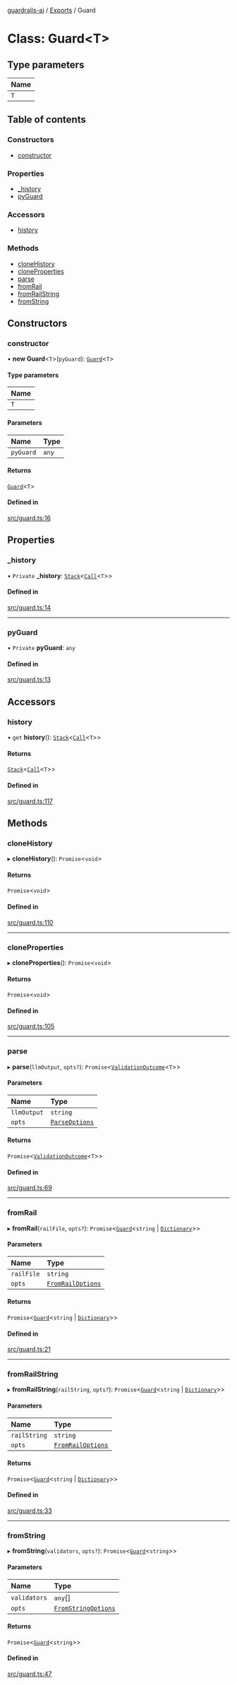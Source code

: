 [guardrails-ai](../README.md) / [Exports](../modules.md) / Guard

# Class: Guard\<T\>

## Type parameters

| Name |
| :------ |
| `T` |

## Table of contents

### Constructors

- [constructor](Guard.md#constructor)

### Properties

- [\_history](Guard.md#_history)
- [pyGuard](Guard.md#pyguard)

### Accessors

- [history](Guard.md#history)

### Methods

- [cloneHistory](Guard.md#clonehistory)
- [cloneProperties](Guard.md#cloneproperties)
- [parse](Guard.md#parse)
- [fromRail](Guard.md#fromrail)
- [fromRailString](Guard.md#fromrailstring)
- [fromString](Guard.md#fromstring)

## Constructors

### constructor

• **new Guard**\<`T`\>(`pyGuard`): [`Guard`](Guard.md)\<`T`\>

#### Type parameters

| Name |
| :------ |
| `T` |

#### Parameters

| Name | Type |
| :------ | :------ |
| `pyGuard` | `any` |

#### Returns

[`Guard`](Guard.md)\<`T`\>

#### Defined in

[src/guard.ts:16](https://github.com/guardrails-ai/guardrails-js/blob/d37ad09/src/guard.ts#L16)

## Properties

### \_history

• `Private` **\_history**: [`Stack`](Structs.Stack.md)\<[`Call`](History.Call.md)\<`T`\>\>

#### Defined in

[src/guard.ts:14](https://github.com/guardrails-ai/guardrails-js/blob/d37ad09/src/guard.ts#L14)

___

### pyGuard

• `Private` **pyGuard**: `any`

#### Defined in

[src/guard.ts:13](https://github.com/guardrails-ai/guardrails-js/blob/d37ad09/src/guard.ts#L13)

## Accessors

### history

• `get` **history**(): [`Stack`](Structs.Stack.md)\<[`Call`](History.Call.md)\<`T`\>\>

#### Returns

[`Stack`](Structs.Stack.md)\<[`Call`](History.Call.md)\<`T`\>\>

#### Defined in

[src/guard.ts:117](https://github.com/guardrails-ai/guardrails-js/blob/d37ad09/src/guard.ts#L117)

## Methods

### cloneHistory

▸ **cloneHistory**(): `Promise`\<`void`\>

#### Returns

`Promise`\<`void`\>

#### Defined in

[src/guard.ts:110](https://github.com/guardrails-ai/guardrails-js/blob/d37ad09/src/guard.ts#L110)

___

### cloneProperties

▸ **cloneProperties**(): `Promise`\<`void`\>

#### Returns

`Promise`\<`void`\>

#### Defined in

[src/guard.ts:105](https://github.com/guardrails-ai/guardrails-js/blob/d37ad09/src/guard.ts#L105)

___

### parse

▸ **parse**(`llmOutput`, `opts?`): `Promise`\<[`ValidationOutcome`](Outputs.ValidationOutcome.md)\<`T`\>\>

#### Parameters

| Name | Type |
| :------ | :------ |
| `llmOutput` | `string` |
| `opts` | [`ParseOptions`](../modules/Types.md#parseoptions) |

#### Returns

`Promise`\<[`ValidationOutcome`](Outputs.ValidationOutcome.md)\<`T`\>\>

#### Defined in

[src/guard.ts:69](https://github.com/guardrails-ai/guardrails-js/blob/d37ad09/src/guard.ts#L69)

___

### fromRail

▸ **fromRail**(`railFile`, `opts?`): `Promise`\<[`Guard`](Guard.md)\<`string` \| [`Dictionary`](../modules/Types.md#dictionary)\>\>

#### Parameters

| Name | Type |
| :------ | :------ |
| `railFile` | `string` |
| `opts` | [`FromRailOptions`](../modules/Types.md#fromrailoptions) |

#### Returns

`Promise`\<[`Guard`](Guard.md)\<`string` \| [`Dictionary`](../modules/Types.md#dictionary)\>\>

#### Defined in

[src/guard.ts:21](https://github.com/guardrails-ai/guardrails-js/blob/d37ad09/src/guard.ts#L21)

___

### fromRailString

▸ **fromRailString**(`railString`, `opts?`): `Promise`\<[`Guard`](Guard.md)\<`string` \| [`Dictionary`](../modules/Types.md#dictionary)\>\>

#### Parameters

| Name | Type |
| :------ | :------ |
| `railString` | `string` |
| `opts` | [`FromRailOptions`](../modules/Types.md#fromrailoptions) |

#### Returns

`Promise`\<[`Guard`](Guard.md)\<`string` \| [`Dictionary`](../modules/Types.md#dictionary)\>\>

#### Defined in

[src/guard.ts:33](https://github.com/guardrails-ai/guardrails-js/blob/d37ad09/src/guard.ts#L33)

___

### fromString

▸ **fromString**(`validators`, `opts?`): `Promise`\<[`Guard`](Guard.md)\<`string`\>\>

#### Parameters

| Name | Type |
| :------ | :------ |
| `validators` | `any`[] |
| `opts` | [`FromStringOptions`](../modules/Types.md#fromstringoptions) |

#### Returns

`Promise`\<[`Guard`](Guard.md)\<`string`\>\>

#### Defined in

[src/guard.ts:47](https://github.com/guardrails-ai/guardrails-js/blob/d37ad09/src/guard.ts#L47)
